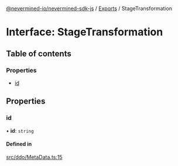 [@nevermined-io/nevermined-sdk-js](../README.md) / [Exports](../modules.md) / StageTransformation

# Interface: StageTransformation

## Table of contents

### Properties

- [id](StageTransformation.md#id)

## Properties

### id

• **id**: `string`

#### Defined in

[src/ddo/MetaData.ts:15](https://github.com/nevermined-io/sdk-js/blob/7ffb970/src/ddo/MetaData.ts#L15)
